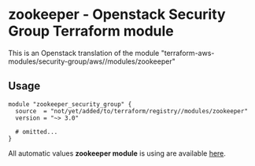 # zookeeper - Openstack Security Group Terraform module

This is an Openstack translation of the module "terraform-aws-modules/security-group/aws//modules/zookeeper"

## Usage

```hcl
module "zookeeper_security_group" {
  source  = "not/yet/added/to/terraform/registry//modules/zookeeper"
  version = "~> 3.0"

  # omitted...
}
```

All automatic values **zookeeper module** is using are available [here](https://github.com/terraform-aws-modules/terraform-aws-security-group/blob/master/modules/zookeeper/auto_values.tf).

<!-- BEGINNING OF PRE-COMMIT-TERRAFORM DOCS HOOK -->
<!-- END OF PRE-COMMIT-TERRAFORM DOCS HOOK -->

